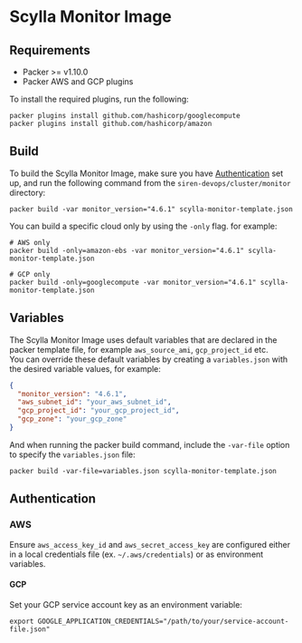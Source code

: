 # Scylla Monitor Image

## Requirements
- Packer >= v1.10.0
- Packer AWS and GCP plugins

To install the required plugins, run the following:

```shell
packer plugins install github.com/hashicorp/googlecompute
packer plugins install github.com/hashicorp/amazon
```

## Build
To build the Scylla Monitor Image, make sure you have [Authentication](#authentication) set up, and run the following command from the `siren-devops/cluster/monitor` directory:

```shell
packer build -var monitor_version="4.6.1" scylla-monitor-template.json
```
You can build a specific cloud only by using the `-only` flag. for example:
```shell
# AWS only
packer build -only=amazon-ebs -var monitor_version="4.6.1" scylla-monitor-template.json

# GCP only
packer build -only=googlecompute -var monitor_version="4.6.1" scylla-monitor-template.json
```
## Variables

  
The Scylla Monitor Image uses default variables that are declared in the packer template file, for example `aws_source_ami`, `gcp_project_id` etc.  
You can override these default variables by creating a `variables.json` with the desired variable values, for example:

```json
{
  "monitor_version": "4.6.1",
  "aws_subnet_id": "your_aws_subnet_id",
  "gcp_project_id": "your_gcp_project_id",
  "gcp_zone": "your_gcp_zone"
}
```
And when running the packer build command, include the `-var-file` option to specify the `variables.json` file:

```shell
packer build -var-file=variables.json scylla-monitor-template.json
```


## Authentication

### AWS
Ensure `aws_access_key_id` and `aws_secret_access_key` are configured either in a local credentials file (ex. `~/.aws/credentials`) or as environment variables.

#### GCP
Set your GCP service account key as an environment variable:
```shell
export GOOGLE_APPLICATION_CREDENTIALS="/path/to/your/service-account-file.json"
```

